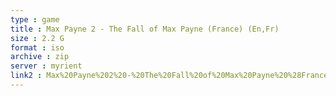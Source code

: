 ```yaml
---
type : game
title : Max Payne 2 - The Fall of Max Payne (France) (En,Fr)
size : 2.2 G
format : iso
archive : zip
server : myrient
link2 : Max%20Payne%202%20-%20The%20Fall%20of%20Max%20Payne%20%28France%29%20%28En%2CFr%29
---
```

